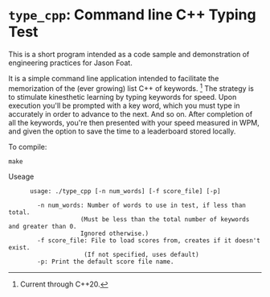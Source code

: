 # `type_cpp`: Command line C++ Typing Test

This is a short program intended as a code sample and demonstration of engineering practices for Jason Foat.

It is a simple command line application intended to facilitate the memorization of the (ever growing) list C++ of keywords. [^1] 
The strategy is to stimulate kinesthetic learning by typing keywords for speed. Upon execution you'll be prompted with a key word, 
which you must type in accurately in order to advance to the next. And so on. After completion of all the keywords, you're 
then presented with your speed measured in WPM, and given the option to save the time to a leaderboard stored locally.

[^1]: Current through C++20.


To compile:
```
make
```
Useage
```
      usage: ./type_cpp [-n num_words] [-f score_file] [-p]

        -n num_words: Number of words to use in test, if less than total.
                    (Must be less than the total number of keywords and greater than 0.
                    Ignored otherwise.)
        -f score_file: File to load scores from, creates if it doesn't exist.
                     (If not specified, uses default)
        -p: Print the default score file name.
```
